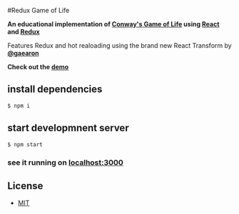 #Redux Game of Life

**An educational implementation of [Conway's Game of Life](https://en.wikipedia.org/wiki/Conway%27s_Game_of_Life) using [React](https://github.com/facebook/react) and [Redux](https://github.com/rackt/redux)**

Features Redux and hot realoading using the brand new React Transform by **[@gaearon](https://github.com/gaearon)**

**Check out the [demo](http://alanrsoares.github.io/redux-game-of-life/)**

## install dependencies
```bash
$ npm i
```

## start developmnent server
```bash
$ npm start
```

### see it running on [localhost:3000](http://localhost:3000)

## License

- [MIT](/LICENSE)
